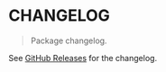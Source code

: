 # CHANGELOG

> Package changelog.

See [GitHub Releases](https://github.com/stdlib-js/stats-base-dists-hypergeometric-kurtosis/releases) for the changelog.